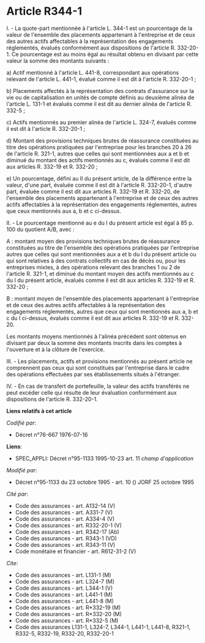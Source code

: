 # Article R344-1

I. - La quote-part mentionnée à l'article L. 344-1 est un pourcentage de la valeur de l'ensemble des placements appartenant à
l'entreprise et de ceux des autres actifs affectables à la représentation des engagements réglementés, évalués conformément
aux dispositions de l'article R. 332-20-1. Ce pourcentage est au moins égal au résultat obtenu en divisant par cette valeur
la somme des montants suivants :

a) Actif mentionné à l'article L. 441-8, correspondant aux opérations relevant de l'article L. 441-1, évalué comme il est dit
à l'article R. 332-20-1 ;

b) Placements affectés à la représentation des contrats d'assurance sur la vie ou de capitalisation en unités de compte
définis au deuxième alinéa de l'article L. 131-1 et évalués comme il est dit au dernier alinéa de l'article R. 332-5 ;

c) Actifs mentionnés au premier alinéa de l'article L. 324-7, évalués comme il est dit à l'article R. 332-20-1 ;

d) Montant des provisions techniques brutes de réassurance constituées au titre des opérations pratiquées par l'entreprise
pour les branches 20 à 26 de l'article R. 321-1, autres que celles qui sont mentionnées aux a et b et diminué du montant des
actifs mentionnés au c, évalués comme il est dit aux articles R. 332-19 et R. 332-20 ;

e) Un pourcentage, défini au II du présent article, de la différence entre la valeur, d'une part, évaluée comme il est dit à
l'article R. 332-20-1, d'autre part, évaluée comme il est dit aux articles R. 332-19 et R. 332-20, de l'ensemble des
placements appartenant à l'entreprise et de ceux des autres actifs affectables à la représentation des engagements
réglementés, autres que ceux mentionnés aux a, b et c ci-dessus.

II. - Le pourcentage mentionné au e du I du présent article est égal à 85 p. 100 du quotient A/B, avec :

A : montant moyen des provisions techniques brutes de réassurance constituées au titre de l'ensemble des opérations
pratiquées par l'entreprise autres que celles qui sont mentionnées aux a et b du I du présent article ou qui sont relatives à
des contrats collectifs en cas de décès ou, pour les entreprises mixtes, à des opérations relevant des branches 1 ou 2 de
l'article R. 321-1, et diminué du montant moyen des actifs mentionnés au c du I du présent article, évalués comme il est dit
aux articles R. 332-19 et R. 332-20 ;

B : montant moyen de l'ensemble des placements appartenant à l'entreprise et de ceux des autres actifs affectables à la
représentation des engagements réglementés, autres que ceux qui sont mentionnés aux a, b et c du I ci-dessus, évalués comme
il est dit aux articles R. 332-19 et R. 332-20.

Les montants moyens mentionnés à l'alinéa précédent sont obtenus en divisant par deux la somme des montants inscrits dans les
comptes à l'ouverture et à la clôture de l'exercice.

III. - Les placements, actifs et provisions mentionnés au présent article ne comprennent pas ceux qui sont constitués par
l'entreprise dans le cadre des opérations effectuées par ses établissements situés à l'étranger.

IV. - En cas de transfert de portefeuille, la valeur des actifs transférés ne peut excéder celle qui résulte de leur
évaluation conformément aux dispositions de l'article R. 332-20-1.

**Liens relatifs à cet article**

_Codifié par_:

  - Décret n°76-667 1976-07-16

**Liens**:

  - SPEC_APPLI: Décret n°95-1133 1995-10-23 art. 11 *champ d'application*

_Modifié par_:

  - Décret n°95-1133 du 23 octobre 1995 - art. 10 () JORF 25 octobre 1995

_Cité par_:

  - Code des assurances - art. A132-14 (V)
  - Code des assurances - art. A331-7 (V)
  - Code des assurances - art. A334-4 (V)
  - Code des assurances - art. R332-20-1 (V)
  - Code des assurances - art. R342-17 (Ab)
  - Code des assurances - art. R343-1 (VD)
  - Code des assurances - art. R343-11 (V)
  - Code monétaire et financier - art. R612-31-2 (V)

_Cite_:

  - Code des assurances - art. L131-1 (M)
  - Code des assurances - art. L324-7 (M)
  - Code des assurances - art. L344-1 (V)
  - Code des assurances - art. L441-1 (M)
  - Code des assurances - art. L441-8 (M)
  - Code des assurances - art. R*332-19 (M)
  - Code des assurances - art. R*332-20 (M)
  - Code des assurances - art. R*332-5 (M)
  - Code des assurances L131-1, L324-7, L344-1, L441-1, L441-8, R321-1, R332-5, R332-19, R332-20, R332-20-1
